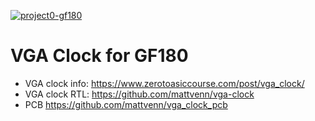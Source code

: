 [![project0-gf180](https://github.com/mattvenn/gf180-vga-clock/actions/workflows/install-glofo.yaml/badge.svg)](https://github.com/mattvenn/gf180-vga-clock/actions/workflows/install-glofo.yaml)

# VGA Clock for GF180

* VGA clock info: https://www.zerotoasiccourse.com/post/vga_clock/
* VGA clock RTL: https://github.com/mattvenn/vga-clock
* PCB https://github.com/mattvenn/vga_clock_pcb
